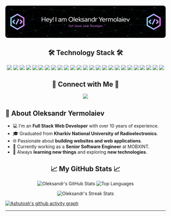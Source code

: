 <p align="center">
  <img src="https://github.com/yermolaievo/yermolaievo/blob/main/github-header.png" alt="Oleksandr Yermolaiev Header Image"/>
   
</p>

<h2 align="center">🛠 Technology Stack 🛠</h2>
<p align="center">
  <img src="https://img.shields.io/badge/PHP-777BB4?style=for-the-badge&logo=php&logoColor=white"/>
  <img src="https://img.shields.io/badge/HTML5-E34F26?style=for-the-badge&logo=html5&logoColor=white"/>
  <img src="https://img.shields.io/badge/CSS3-1572B6?style=for-the-badge&logo=css3&logoColor=white"/>
  <img src="https://img.shields.io/badge/Bootstrap-563D7C?style=for-the-badge&logo=bootstrap&logoColor=white"/>
  <img src="https://img.shields.io/badge/Tailwind_CSS-06B6D4?style=for-the-badge&logo=tailwind-css&logoColor=white"/>
  <img src="https://img.shields.io/badge/JavaScript-F7DF1E?style=for-the-badge&logo=javascript&logoColor=black"/>
  <img src="https://img.shields.io/badge/Shopify-7AB55C?style=for-the-badge&logo=shopify&logoColor=white"/>
  <img src="https://img.shields.io/badge/WordPress-21759B?style=for-the-badge&logo=wordpress&logoColor=white"/>
  <img src="https://img.shields.io/badge/Bigcommerce-121118?style=for-the-badge&logo=bigcommerce&logoColor=white"/>
  <img src="https://img.shields.io/badge/Woocommerce-96588A?style=for-the-badge&logo=woocommerce&logoColor=white"/>
  <img src="https://img.shields.io/badge/Laravel-FF2D20?style=for-the-badge&logo=laravel&logoColor=white"/>
  <img src="https://img.shields.io/badge/React-61DAFB?style=for-the-badge&logo=react&logoColor=black"/>
  <img src="https://img.shields.io/badge/Next.js-000000?style=for-the-badge&logo=next.js&logoColor=white"/>
  <img src="https://img.shields.io/badge/MUI-007FFF?style=for-the-badge&logo=mui&logoColor=white"/>
  <img src="https://img.shields.io/badge/Vue.js-4FC08D?style=for-the-badge&logo=vue.js&logoColor=white"/>
  <img src="https://img.shields.io/badge/Vuetify-1867C0?style=for-the-badge&logo=vuetify&logoColor=white"/>
  <img src="https://img.shields.io/badge/MongoDB-47A248?style=for-the-badge&logo=mongodb&logoColor=white"/>
  <img src="https://img.shields.io/badge/Node.js-339933?style=for-the-badge&logo=node.js&logoColor=white"/>
  <img src="https://img.shields.io/badge/Ruby-CC342D?style=for-the-badge&logo=ruby&logoColor=white"/>
  <img src="https://img.shields.io/badge/MySQL-4479A1?style=for-the-badge&logo=mysql&logoColor=white"/>
  <img src="https://img.shields.io/badge/GraphQL-E10098?style=for-the-badge&logo=graphql&logoColor=white"/>
  <img src="https://img.shields.io/badge/Apache-D22128?style=for-the-badge&logo=apache&logoColor=white"/>
  <img src="https://img.shields.io/badge/Heroku-430098?style=for-the-badge&logo=heroku&logoColor=white"/>
  <img src="https://img.shields.io/badge/Git-F05032?style=for-the-badge&logo=git&logoColor=white"/>
  <img src="https://img.shields.io/badge/GitHub-181717?style=for-the-badge&logo=github&logoColor=white"/>
</p>

<h2 align="center">🤝 Connect with Me 🤝</h2>

<p align="center">
  <a href="mailto:yermolaievo@gmail.com">
    <img src="https://img.shields.io/badge/-Oleksandr Yermolaiev-c14438?style=for-the-badge&logo=Gmail&logoColor=white"/>
  </a>
</p>

## 🧑 About Oleksandr Yermolaiev
- 💻 I’m an **Full Stack Web Developer** with over 10 years of experience.
- 🎓 Graduated from **Kharkiv National University of Radioelectronics**.
- 🌐 Passionate about **building websites and web applications**.
- 🚀 Currently working as a **Senior Software Engineer** at MOBXINT.
- 📘 Always **learning new things** and exploring **new technologies**.

<!--<h2 align="center">📊 My Contribution Stats 📊</h2>-->
<!--  ![Snake animation](https://github.com/yermolaievo/yermolaievo/blob/output/github-contribution-grid-snake.svg) -->
<!-- <p align="center">
  <img src="https://github.com/yermolaievo/yermolaievo/blob/output/github-contribution-grid-snake.svg" alt="Snake animation"/>
</p> -->

<h2 align="center">📈 My GitHub Stats 📈</h2>

<p align="center">
  <img src="https://github-readme-stats.vercel.app/api?username=yermolaievo&show_icons=true&theme=radical&line_height=27" alt="Oleksandr's GitHub Stats">
  <img src="https://github-readme-stats.vercel.app/api/top-langs/?username=yermolaievo&hide=html,css,java,shaderlab,kotlin,hlsl&theme=radical" alt="Top Languages">
</p>

<p align="center">
 <img src="https://github-readme-streak-stats.herokuapp.com/?user=yermolaievo&show_icons=true&locale=en&layout=compact&theme=radical&line_height=0" alt="Oleksandr's Streak Stats"/>
</p> 

[![Ashutosh's github activity graph](https://github-readme-activity-graph.vercel.app/graph?username=yermolaievo&bg_color=0d1117&color=9e4c98&line=f2428e&point=f8d847&area=true&hide_border=true)](https://github.com/ashutosh00710/github-readme-activity-graph)
<hr>
